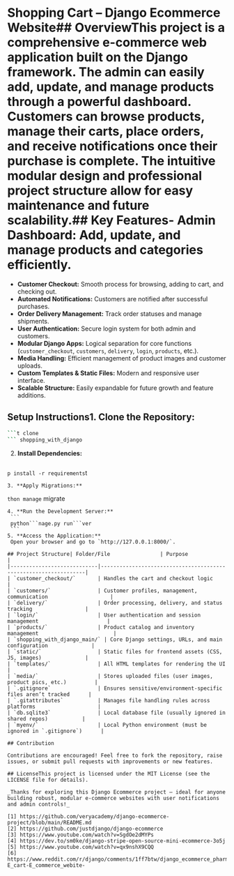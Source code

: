# Shopping Cart – Django Ecommerce Website## OverviewThis project is a comprehensive e-commerce web application built on the Django framework. The admin can easily add, update, and manage products through a powerful dashboard. Customers can browse products, manage their carts, place orders, and receive notifications once their purchase is complete. The intuitive modular design and professional project structure allow for easy maintenance and future scalability.## Key Features- **Admin Dashboard:** Add, update, and manage products and categories efficiently.
- **Customer Checkout:** Smooth process for browsing, adding to cart, and checking out.
- **Automated Notifications:** Customers are notified after successful purchases.
- **Order Delivery Management:** Track order statuses and manage shipments.
- **User Authentication:** Secure login system for both admin and customers.
- **Modular Django Apps:** Logical separation for core functions (`customer_checkout`, `customers`, `delivery`, `login`, `products`, etc.).
- **Media Handling:** Efficient management of product images and customer uploads.
- **Custom Templates & Static Files:** Modern and responsive user interface.
- **Scalable Structure:** Easily expandable for future growth and feature additions.

## Setup Instructions1. **Clone the Repository:**
   ```sh
  ```t clone 
  ``` shopping_with_django
  ````
2. **Install Dependencies:**
   ```
  ```p install -r requirements```t
   ```
3. **Apply Migrations:**
   ```
  ```thon manage``` migrate
  ````
4. **Run the Development Server:**
   ```
   python```nage.py run```ver
   ```
5. **Access the Application:**  
   Open your browser and go to `http://127.0.0.1:8000/`.

## Project Structure| Folder/File                | Purpose                                                         |
|----------------------------|-----------------------------------------------------------------|
| `customer_checkout/`       | Handles the cart and checkout logic                             |
| `customers/`               | Customer profiles, management, communication                    |
| `delivery/`                | Order processing, delivery, and status tracking                 |
| `login/`                   | User authentication and session management                      |
| `products/`                | Product catalog and inventory management                        |
| `shopping_with_django_main/` | Core Django settings, URLs, and main configuration              |
| `static/`                  | Static files for frontend assets (CSS, JS, images)              |
| `templates/`               | All HTML templates for rendering the UI                         |
| `media/`                   | Stores uploaded files (user images, product pics, etc.)         |
| `.gitignore`               | Ensures sensitive/environment-specific files aren’t tracked      |
| `.gitattributes`           | Manages file handling rules across platforms                    |
| `db.sqlite3`               | Local database file (usually ignored in shared repos)           |
| `myenv/`                   | Local Python environment (must be ignored in `.gitignore`)      |

## Contribution

Contributions are encouraged! Feel free to fork the repository, raise issues, or submit pull requests with improvements or new features.

## LicenseThis project is licensed under the MIT License (see the LICENSE file for details).

_Thanks for exploring this Django Ecommerce project – ideal for anyone building robust, modular e-commerce websites with user notifications and admin controls!_

[1] https://github.com/veryacademy/django-ecommerce-project/blob/main/README.md
[2] https://github.com/justdjango/django-ecommerce
[3] https://www.youtube.com/watch?v=SgdOe2dMYPs
[4] https://dev.to/sm0ke/django-stripe-open-source-mini-ecommerce-3o5j
[5] https://www.youtube.com/watch?v=qx9nshX9CQQ
[6] https://www.reddit.com/r/django/comments/1ff7btw/django_ecommerce_pharmacy_management_my_learning/# E_cart-E_commerce_webite-
